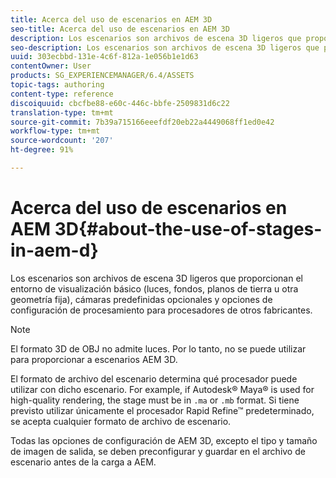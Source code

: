 ```yaml
---
title: Acerca del uso de escenarios en AEM 3D
seo-title: Acerca del uso de escenarios en AEM 3D
description: Los escenarios son archivos de escena 3D ligeros que proporcionan el entorno de visualización básico (luces, fondos, planos de tierra u otra geometría fija), cámaras predefinidas opcionales y opciones de configuración de procesamiento para procesadores de otros fabricantes.
seo-description: Los escenarios son archivos de escena 3D ligeros que proporcionan el entorno de visualización básico (luces, fondos, planos de tierra u otra geometría fija), cámaras predefinidas opcionales y opciones de configuración de procesamiento para procesadores de otros fabricantes.
uuid: 303ecbbd-131e-4c6f-812a-1e056b1e1d63
contentOwner: User
products: SG_EXPERIENCEMANAGER/6.4/ASSETS
topic-tags: authoring
content-type: reference
discoiquuid: cbcfbe88-e60c-446c-bbfe-2509831d6c22
translation-type: tm+mt
source-git-commit: 7b39a715166eeefdf20eb22a4449068ff1ed0e42
workflow-type: tm+mt
source-wordcount: '207'
ht-degree: 91%

---
```



# Acerca del uso de escenarios en AEM 3D{#about-the-use-of-stages-in-aem-d}

Los escenarios son archivos de escena 3D ligeros que proporcionan el entorno de visualización básico (luces, fondos, planos de tierra u otra geometría fija), cámaras predefinidas opcionales y opciones de configuración de procesamiento para procesadores de otros fabricantes.

>[!NOTE]
>
>El formato 3D de OBJ no admite luces. Por lo tanto, no se puede utilizar para proporcionar a escenarios AEM 3D.

El formato de archivo del escenario determina qué procesador puede utilizar con dicho escenario. For example, if Autodesk® Maya® is used for high-quality rendering, the stage must be in `.ma` or `.mb` format. Si tiene previsto utilizar únicamente el procesador Rapid Refine™ predeterminado, se acepta cualquier formato de archivo de escenario.

Todas las opciones de configuración de AEM 3D, excepto el tipo y tamaño de imagen de salida, se deben preconfigurar y guardar en el archivo de escenario antes de la carga a AEM.

